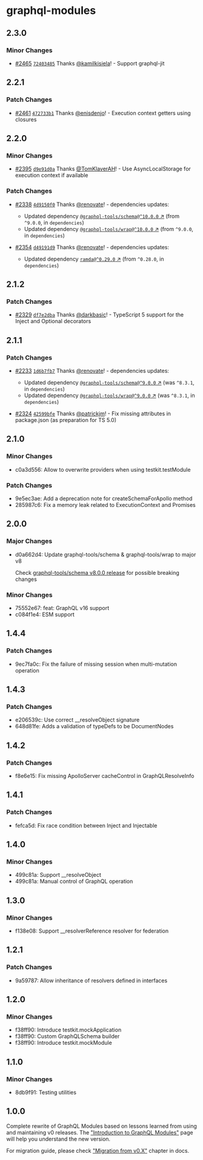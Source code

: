# graphql-modules

## 2.3.0

### Minor Changes

- [#2465](https://github.com/Urigo/graphql-modules/pull/2465) [`72403485`](https://github.com/Urigo/graphql-modules/commit/724034855db747d456110156758cb4b8cad26cc1) Thanks [@kamilkisiela](https://github.com/kamilkisiela)! - Support graphql-jit

## 2.2.1

### Patch Changes

- [#2461](https://github.com/Urigo/graphql-modules/pull/2461) [`472733b1`](https://github.com/Urigo/graphql-modules/commit/472733b1b3b2f2b89ccc34f3e5093b16d082f13d) Thanks [@enisdenjo](https://github.com/enisdenjo)! - Execution context getters using closures

## 2.2.0

### Minor Changes

- [#2395](https://github.com/Urigo/graphql-modules/pull/2395) [`d9e91d0a`](https://github.com/Urigo/graphql-modules/commit/d9e91d0a972bce633e3d7f4fe9234880aefae839) Thanks [@TomKlaverAH](https://github.com/TomKlaverAH)! - Use AsyncLocalStorage for execution context if available

### Patch Changes

- [#2338](https://github.com/Urigo/graphql-modules/pull/2338) [`4d9150f0`](https://github.com/Urigo/graphql-modules/commit/4d9150f0f46db32fe35259c74caabe6b36d8a13b) Thanks [@renovate](https://github.com/apps/renovate)! - dependencies updates:

  - Updated dependency [`@graphql-tools/schema@^10.0.0` ↗︎](https://www.npmjs.com/package/@graphql-tools/schema/v/10.0.0) (from `^9.0.0`, in `dependencies`)
  - Updated dependency [`@graphql-tools/wrap@^10.0.0` ↗︎](https://www.npmjs.com/package/@graphql-tools/wrap/v/10.0.0) (from `^9.0.0`, in `dependencies`)

- [#2354](https://github.com/Urigo/graphql-modules/pull/2354) [`d49191d9`](https://github.com/Urigo/graphql-modules/commit/d49191d9a692023ce35877f2b4ddc9024bfe9da0) Thanks [@renovate](https://github.com/apps/renovate)! - dependencies updates:
  - Updated dependency [`ramda@^0.29.0` ↗︎](https://www.npmjs.com/package/ramda/v/0.29.0) (from `^0.28.0`, in `dependencies`)

## 2.1.2

### Patch Changes

- [#2329](https://github.com/Urigo/graphql-modules/pull/2329) [`df7e2dba`](https://github.com/Urigo/graphql-modules/commit/df7e2dbab4b52ffb24010faa6717f17b24a18cf0) Thanks [@darkbasic](https://github.com/darkbasic)! - TypeScript 5 support for the Inject and Optional decorators

## 2.1.1

### Patch Changes

- [#2233](https://github.com/Urigo/graphql-modules/pull/2233) [`1d6b7fb7`](https://github.com/Urigo/graphql-modules/commit/1d6b7fb7a7c9021f4a052825a0951ab948ef684f) Thanks [@renovate](https://github.com/apps/renovate)! - dependencies updates:

  - Updated dependency [`@graphql-tools/schema@^9.0.0` ↗︎](https://www.npmjs.com/package/@graphql-tools/schema/v/^9.0.0) (was `^8.3.1`, in `dependencies`)
  - Updated dependency [`@graphql-tools/wrap@^9.0.0` ↗︎](https://www.npmjs.com/package/@graphql-tools/wrap/v/^9.0.0) (was `^8.3.1`, in `dependencies`)

- [#2324](https://github.com/Urigo/graphql-modules/pull/2324) [`42599bfe`](https://github.com/Urigo/graphql-modules/commit/42599bfe2d5c19151f840d3fa05ed6fa00a5c487) Thanks [@patrickjm](https://github.com/patrickjm)! - Fix missing attributes in package.json (as preparation for TS 5.0)

## 2.1.0

### Minor Changes

- c0a3d556: Allow to overwrite providers when using testkit.testModule

### Patch Changes

- 9e5ec3ae: Add a deprecation note for createSchemaForApollo method
- 285987c6: Fix a memory leak related to ExecutionContext and Promises

## 2.0.0

### Major Changes

- d0a662d4: Update graphql-tools/schema & graphql-tools/wrap to major v8

  Check [graphql-tools/schema v8.0.0 release](https://github.com/ardatan/graphql-tools/releases/tag/%40graphql-tools%2Fschema%408.0.0) for possible breaking changes

### Minor Changes

- 75552e67: feat: GraphQL v16 support
- c084f1e4: ESM support

## 1.4.4

### Patch Changes

- 9ec7fa0c: Fix the failure of missing session when multi-mutation operation

## 1.4.3

### Patch Changes

- e206539c: Use correct \_\_resolveObject signature
- 648d81fe: Adds a validation of typeDefs to be DocumentNodes

## 1.4.2

### Patch Changes

- f8e6e15: Fix missing ApolloServer cacheControl in GraphQLResolveInfo

## 1.4.1

### Patch Changes

- fefca5d: Fix race condition between Inject and Injectable

## 1.4.0

### Minor Changes

- 499c81a: Support \_\_resolveObject
- 499c81a: Manual control of GraphQL operation

## 1.3.0

### Minor Changes

- f138e08: Support \_\_resolverReference resolver for federation

## 1.2.1

### Patch Changes

- 9a59787: Allow inheritance of resolvers defined in interfaces

## 1.2.0

### Minor Changes

- f38ff90: Introduce testkit.mockApplication
- f38ff90: Custom GraphQLSchema builder
- f38ff90: Introduce testkit.mockModule

## 1.1.0

### Minor Changes

- 8db9f91: Testing utilities

## 1.0.0

Complete rewrite of GraphQL Modules based on lessons learned from using and maintaining v0 releases.
The ["Introduction to GraphQL Modules"](https://graphql-modules.com/docs) page will help you understand the new version.

For migration guide, please check ["Migration from v0.X"](https://graphql-modules.com/docs/recipes/migration) chapter in docs.
